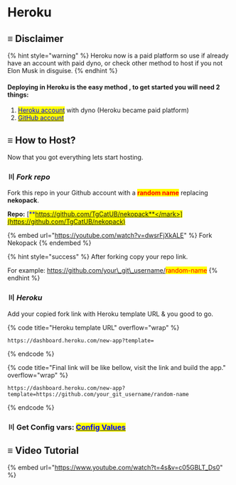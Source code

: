# Heroku

## ≡  Disclaimer

{% hint style="warning" %}
Heroku now is a paid platform so use if already have an account with paid dyno, or check other method to host if you not Elon Musk in disguise.
{% endhint %}

#### Deploying  in Heroku is the easy method , to get started you will need  2 things:

1. &#x20;[<mark style="color:blue;">Heroku account</mark>](https://id.heroku.com/login) with dyno (Heroku became paid platform)
2. [ <mark style="color:blue;">GitHub account</mark> ](https://github.com/)

## ≡  How to Host?

Now that you got everything lets start hosting.

### 〣 _Fork repo_ <a href="#install-packages" id="install-packages"></a>

Fork this repo in your Github account with a <mark style="color:red;">**random name**</mark> replacing **nekopack**.

**Repo:** [<mark style="color:blue;">**https://github.com/TgCatUB/nekopack**</mark>](https://github.com/TgCatUB/nekopack)

{% embed url="https://youtube.com/watch?v=dwsrFjXkALE" %}
Fork Nekopack
{% endembed %}

{% hint style="success" %}
After forking copy your repo link.

For example: https://github.com/your\_git\_username/<mark style="color:red;">random-name</mark>
{% endhint %}

### 〣 _Heroku_  <a href="#install-packages" id="install-packages"></a>

Add your copied fork link with Heroku template URL & you good to go.

{% code title="Heroku template URL" overflow="wrap" %}
```http
https://dashboard.heroku.com/new-app?template=
```
{% endcode %}

{% code title="Final link will be like bellow, visit the link and build the app." overflow="wrap" %}
```http
https://dashboard.heroku.com/new-app?template=https://github.com/your_git_username/random-name
```
{% endcode %}

### 〣 Get Config vars:  [<mark style="color:blue;">**Config Values**</mark>](../variables/config-vars.md#mandatory-vars)  <a href="#edit-config" id="edit-config"></a>

## ≡  Video Tutorial <a href="#edit-config" id="edit-config"></a>

{% embed url="https://www.youtube.com/watch?t=4s&v=c05GBLT_Ds0" %}

